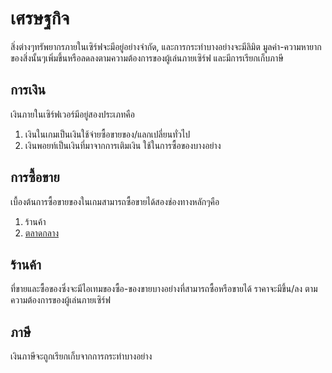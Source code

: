 # เศรษฐกิจ
สิ่งต่างๆทรัพยากรภายในเซิร์ฟจะมีอยู่อย่างจำกัด, และการกระทำบางอย่างจะมีลิมิต
มูลค่า-ความหายากของสิ่งนั้นๆเพิ่มขึ้นหรือลดลงตามความต้องการของผู้เล่นภายเซิร์ฟ และมีการเรียกเก็บภาษี

## การเงิน
เงินภายในเซิร์ฟเวอร์มีอยู่สองประเภทคือ
1. เงินในเกมเป็นเงินใช้จ่ายซื้อขายของ/แลกเปลี่ยนทั่วไป
2. เงินพอยท์เป็นเงินที่มาจากการเติมเงิน ใช้ในการซื้อของบางอย่าง

## การซื้อขาย
เบื้องต้นการซื้อขายของในเกมสามารถซื้อขายได้สองช่องทางหลักๆคือ
1. ร้านค้า
2. [ตลาดกลาง](/wiki/auction-house)

## ร้านค้า 
ที่ขายและซื้อของซึ่งจะมีไอเทมของซื้อ-ของขายบางอย่างที่สามารถซื้อหรือขายได้ ราคาจะมีขึ้น/ลง ตามความต้องการของผู้เล่นภายเซิร์ฟ

## ภาษี
เงินภาษีจะถูกเรียกเก็บจากการกระทำบางอย่าง

